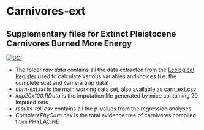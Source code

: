 # Carnivores-ext

## Supplementary files for Extinct Pleistocene Carnivores Burned More Energy

[![DOI](https://zenodo.org/badge/517468073.svg)](https://zenodo.org/doi/10.5281/zenodo.10042998)

+ The folder *raw data* contains all the data extracted from the [Ecological Register](https://ecoregister.org/) used to calculate various variables and indices (i.e. the complete scat and camera trap data)
+ *carn-ext.txt* is the main working data set, also available as carn_ext.csv
+ *imp20x100.RData* is the imputation file generated by mice containing 20 imputed sets
+ *results-tall.csv* contains all the p-values from the regression analyses
+ *CompletePhyCarn.nex* is the total evidence tree of carnivores compiled from PHYLACINE
